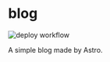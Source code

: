 # blog

![deploy workflow](https://github.com/kq5y/blog/actions/workflows/deploy.yml/badge.svg)

A simple blog made by Astro.
